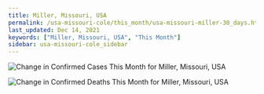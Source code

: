 ```yaml
---
title: Miller, Missouri, USA
permalink: /usa-missouri-cole/this_month/usa-missouri-miller-30_days.html
last_updated: Dec 14, 2021
keywords: ["Miller, Missouri, USA", "This Month"]
sidebar: usa-missouri-cole_sidebar
---
```


![Change in Confirmed Cases This Month for Miller, Missouri, USA](/covid_tracker/images/graphs/usa-missouri-miller-delta_confirmed-30_days_graph.png)

![Change in Confirmed Deaths This Month for Miller, Missouri, USA](/covid_tracker/images/graphs/usa-missouri-miller-delta_deaths-30_days_graph.png)
